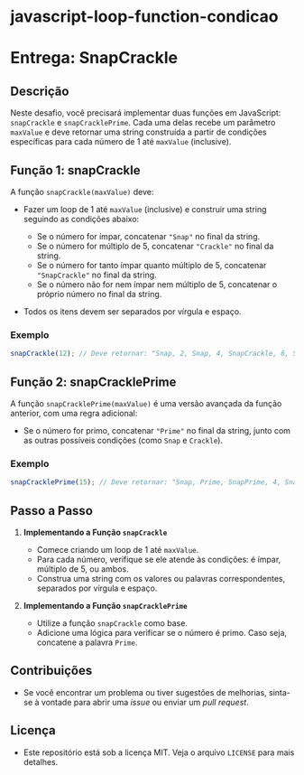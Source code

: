 # javascript-loop-function-condicao

# Entrega: SnapCrackle

## Descrição

Neste desafio, você precisará implementar duas funções em JavaScript: `snapCrackle` e `snapCracklePrime`. Cada uma delas recebe um parâmetro `maxValue` e deve retornar uma string construída a partir de condições específicas para cada número de 1 até `maxValue` (inclusive).

## Função 1: snapCrackle

A função `snapCrackle(maxValue)` deve:

- Fazer um loop de 1 até `maxValue` (inclusive) e construir uma string seguindo as condições abaixo:
  - Se o número for ímpar, concatenar `"Snap"` no final da string.
  - Se o número for múltiplo de 5, concatenar `"Crackle"` no final da string.
  - Se o número for tanto ímpar quanto múltiplo de 5, concatenar `"SnapCrackle"` no final da string.
  - Se o número não for nem ímpar nem múltiplo de 5, concatenar o próprio número no final da string.

- Todos os itens devem ser separados por vírgula e espaço.

### Exemplo

```javascript
snapCrackle(12); // Deve retornar: "Snap, 2, Snap, 4, SnapCrackle, 6, Snap, 8, Snap, Crackle, Snap, 12"
```

## Função 2: snapCracklePrime

A função `snapCracklePrime(maxValue)` é uma versão avançada da função anterior, com uma regra adicional:

- Se o número for primo, concatenar `"Prime"` no final da string, junto com as outras possíveis condições (como `Snap` e `Crackle`).

### Exemplo

```javascript
snapCracklePrime(15); // Deve retornar: "Snap, Prime, SnapPrime, 4, SnapCracklePrime, 6, SnapPrime, 8, Snap, Crackle, SnapPrime, 12, SnapPrime, 14, SnapCrackle"
```

## Passo a Passo

1. **Implementando a Função `snapCrackle`**
   - Comece criando um loop de 1 até `maxValue`.
   - Para cada número, verifique se ele atende às condições: é ímpar, múltiplo de 5, ou ambos.
   - Construa uma string com os valores ou palavras correspondentes, separados por vírgula e espaço.

2. **Implementando a Função `snapCracklePrime`**
   - Utilize a função `snapCrackle` como base.
   - Adicione uma lógica para verificar se o número é primo. Caso seja, concatene a palavra `Prime`.
  
## Contribuições

- Se você encontrar um problema ou tiver sugestões de melhorias, sinta-se à vontade para abrir uma _issue_ ou enviar um _pull request_.

## Licença

- Este repositório está sob a licença MIT. Veja o arquivo `LICENSE` para mais detalhes.

